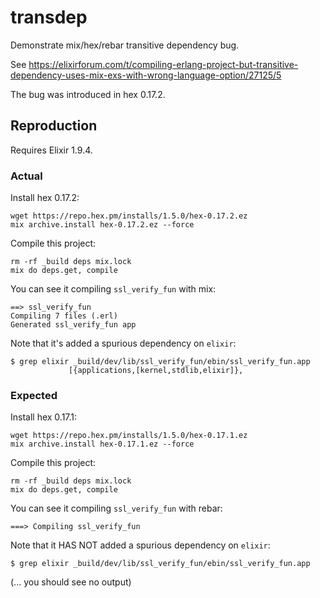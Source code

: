 # transdep

Demonstrate mix/hex/rebar transitive dependency bug.

See https://elixirforum.com/t/compiling-erlang-project-but-transitive-dependency-uses-mix-exs-with-wrong-language-option/27125/5

The bug was introduced in hex 0.17.2.

## Reproduction

Requires Elixir 1.9.4.

### Actual

Install hex 0.17.2:

```
wget https://repo.hex.pm/installs/1.5.0/hex-0.17.2.ez
mix archive.install hex-0.17.2.ez --force
```

Compile this project:

```
rm -rf _build deps mix.lock
mix do deps.get, compile
```

You can see it compiling `ssl_verify_fun` with mix:

```
==> ssl_verify_fun
Compiling 7 files (.erl)
Generated ssl_verify_fun app
```

Note that it's added a spurious dependency on `elixir`:

```
$ grep elixir _build/dev/lib/ssl_verify_fun/ebin/ssl_verify_fun.app
             [{applications,[kernel,stdlib,elixir]},
```

### Expected

Install hex 0.17.1:

```
wget https://repo.hex.pm/installs/1.5.0/hex-0.17.1.ez
mix archive.install hex-0.17.1.ez --force
```

Compile this project:

```
rm -rf _build deps mix.lock
mix do deps.get, compile
```

You can see it compiling `ssl_verify_fun` with rebar:

```
===> Compiling ssl_verify_fun
```

Note that it HAS NOT added a spurious dependency on `elixir`:

```
$ grep elixir _build/dev/lib/ssl_verify_fun/ebin/ssl_verify_fun.app
```

(... you should see no output)
